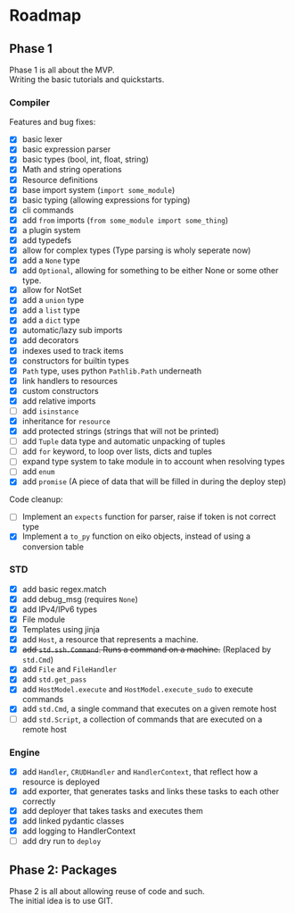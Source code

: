# Roadmap

## Phase 1

Phase 1 is all about the MVP.  
Writing the basic tutorials and quickstarts.  

### Compiler

Features and bug fixes:

- [x] basic lexer
- [x] basic expression parser
- [x] basic types (bool, int, float, string)
- [x] Math and string operations
- [x] Resource definitions
- [x] base import system (`import some_module`)
- [x] basic typing (allowing expressions for typing)
- [x] cli commands
- [x] add `from` imports (`from some_module import some_thing`)
- [x] a plugin system
- [x] add typedefs
- [x] allow for complex types (Type parsing is wholy seperate now)
- [x] add a `None` type
- [x] add `Optional`, allowing for something to be either None or some other type.
- [x] allow for NotSet
- [x] add a `union` type
- [x] add a `list` type
- [x] add a `dict` type
- [x] automatic/lazy sub imports
- [x] add decorators
- [x] indexes used to track items
- [x] constructors for builtin types
- [x] `Path` type, uses python `Pathlib.Path` underneath
- [x] link handlers to resources
- [x] custom constructors
- [x] add relative imports
- [ ] add `isinstance`
- [x] inheritance for `resource`
- [x] add protected strings (strings that will not be printed)
- [ ] add `Tuple` data type and automatic unpacking of tuples
- [ ] add `for` keyword, to loop over lists, dicts and tuples
- [ ] expand type system to take module in to account when resolving types
- [ ] add `enum`
- [x] add `promise` (A piece of data that will be filled in during the deploy step)

Code cleanup:

- [ ] Implement an `expects` function for parser, raise if token is not correct type
- [x] Implement a `to_py` function on eiko objects, instead of using a conversion table

### STD

- [x] add basic regex.match
- [x] add debug_msg (requires `None`)
- [x] add IPv4/IPv6 types
- [x] File module
- [x] Templates using jinja
- [x] add `Host`, a resource that represents a machine.
- [x] ~~add `std.ssh.Command`. Runs a command on a machine.~~ (Replaced by `std.Cmd`)
- [x] add `File` and `FileHandler`
- [x] add `std.get_pass`
- [x] add `HostModel.execute` and `HostModel.execute_sudo` to execute commands
- [x] add `std.Cmd`, a single command that executes on a given remote host
- [ ] add `std.Script`, a collection of commands that are executed on a remote host

### Engine

- [x] add `Handler`, `CRUDHandler` and `HandlerContext`, that reflect how a resource is deployed
- [x] add exporter, that generates tasks and links these tasks to each other correctly
- [x] add deployer that takes tasks and executes them
- [x] add linked pydantic classes
- [x] add logging to HandlerContext
- [ ] add dry run to `deploy`

## Phase 2: Packages

Phase 2 is all about allowing reuse of code and such.  
The initial idea is to use GIT.  
